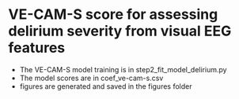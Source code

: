 # VE-CAM-S score for assessing delirium severity from visual EEG features

* The VE-CAM-S model training is in step2\_fit\_model\_delirium.py
* The model scores are in coef_ve-cam-s.csv
* figures are generated and saved in the figures folder
